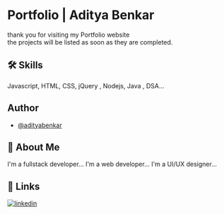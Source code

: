
# Portfolio | Aditya Benkar

thank you for visiting my Portfolio website <br />the projects will
be listed as soon as they are completed.


## 🛠 Skills
Javascript, HTML, CSS, jQuery , Nodejs, Java , DSA...

  
## Author

- [@adityabenkar](https://github.com/adityabenkar)

  
## 🚀 About Me
I'm a fullstack developer...
I'm a web developer...
I'm a UI/UX designer...


  
## 🔗 Links

[![linkedin](https://img.shields.io/badge/linkedin-0A66C2?style=for-the-badge&logo=linkedin&logoColor=white)](https://www.linkedin.com/in/aditya-benkar/)


  
